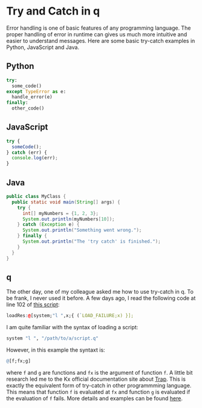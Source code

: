 # Try and Catch in q

Error handling is one of basic features of any programming language. The proper handling of error in runtime can gives us much more intuitive and easier to understand messages. Here are some basic try-catch examples in Python, JavaScript and Java.

## Python

```python
try:
  some_code()
except TypeError as e:
  handle_error(e)
finally:
  other_code()
```

## JavaScript
```javascript
try {
  someCode();
} catch (err) {
  console.log(err);
}
```

## Java
```java
public class MyClass {
  public static void main(String[] args) {
    try {
      int[] myNumbers = {1, 2, 3};
      System.out.println(myNumbers[10]);
    } catch (Exception e) {
      System.out.println("Something went wrong.");
    } finally {
      System.out.println("The 'try catch' is finished.");
    }
  }
}
```

## q
The other day, one of my colleague asked me how to use try-catch in q. To be frank, I never used it before. A few days ago, I read the following code at line 102 of [this script][require.q]:

```q
loadRes:@[system;"l ",x;{ (`LOAD_FAILURE;x) }];
```

I am quite familiar with the syntax of loading a script:

```q
system "l ", "/path/to/a/script.q"
```

However, in this example the syntaxt is:

```q
@[f;fx;g]
```

where ``f`` and ``g`` are functions and ``fx`` is the argument of function ``f``. A little bit research led me to the Kx official documentation site about [Trap][Trap]. This is exactly the equivalent form of try-catch in other programmming language. This means that function ``f`` is evaluated at ``fx`` and function ``g`` is evaluated if the evaluation of ``f`` fails. More details and examples can be found [here][Trap].


[require.q]: https://github.com/BuaBook/kdb-common/blob/master/src/require.q
[Trap]: https://code.kx.com/v2/ref/apply/#trap
